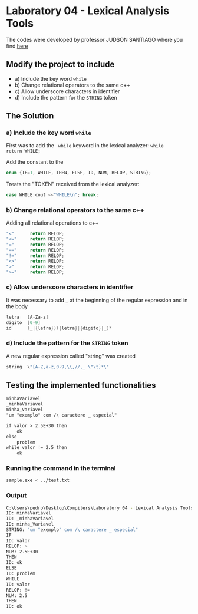 # Laboratory 04 - Lexical Analysis Tools

The codes were developed by professor JUDSON SANTIAGO where you find [here](https://github.com/JudsonSS/Compiladores/tree/master/Labs/Lab11)

## Modify the project to include
- a) Include the key word ```while```
- b) Change relational operators to the same c++
- c) Allow underscore characters in identifier
- d) Include the pattern for the ```STRING``` token

## The Solution

### a) Include the key word ```while```

First was to add the ``` while``` keyword in the lexical analyzer: ```while       return WHILE; ```

Add the constant to the  
```c++
enum {IF=1, WHILE, THEN, ELSE, ID, NUM, RELOP, STRING}; 
```

Treats the "TOKEN" received from the lexical analyzer: 
```c++
case WHILE:cout <<"WHILE\n"; break;
```

### b) Change relational operators to the same c++

Adding all relational operations to c++
```c++
"<"      return RELOP; 
"<="     return RELOP; 
"="      return RELOP; 
"=="     return RELOP;
"!="     return RELOP;
"<>"     return RELOP; 
">"      return RELOP;
">="     return RELOP; 
```

### c) Allow underscore characters in identifier

It was necessary to add ```_``` at the beginning of the regular expression and in the body

```c++
letra	[A-Za-z]
digito	[0-9]
id	    (_|{letra})({letra}|{digito}|_)*
```

 ### d) Include the pattern for the ```STRING``` token

A new regular expression called "string" was created
 
```c++
string  \"[A-Z,a-z,0-9,\\,//,_ \"\t]*\"
```

## Testing the implemented functionalities

```txt
minhaVariavel
_minhaVariavel
minha_Variavel
"um "exemplo" com /\ caractere _ especial"

if valor > 2.5E+30 then
    ok
else
    problem
while valor != 2.5 then
    ok
```

### Running the command in the terminal

```bash
sample.exe < ../test.txt
```

### Output

```bash
C:\Users\pedro\Desktop\Compilers\Laboratory 04 - Lexical Analysis Tools\build>sample.exe < ../test.txt
ID: minhaVariavel
ID: _minhaVariavel
ID: minha_Variavel
STRING: "um "exemplo" com /\ caractere _ especial"
IF
ID: valor
RELOP: >
NUM: 2.5E+30
THEN
ID: ok
ELSE
ID: problem
WHILE
ID: valor
RELOP: !=
NUM: 2.5
THEN
ID: ok
```



